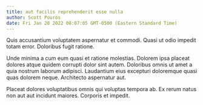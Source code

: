```yaml
---
title: aut facilis reprehenderit esse nulla
author: Scott Pouros
date: Fri Jan 28 2022 08:07:05 GMT-0500 (Eastern Standard Time)
---
```

Quis accusantium voluptatem aspernatur et commodi. Quasi ut odio impedit totam error. Doloribus fugit ratione.

 Unde minima a cum eum quasi et ratione molestias. Dolorem ipsa placeat dolores atque quidem corrupti dolor sint autem. Doloribus omnis ut amet a quia nostrum laborum adipisci. Laudantium eius excepturi doloremque quasi quas dolorem neque. Architecto aspernatur aut.

 Placeat dolores voluptatibus omnis qui voluptas tempora ab. Ex rerum natus non aut aut incidunt maiores. Corporis et impedit.